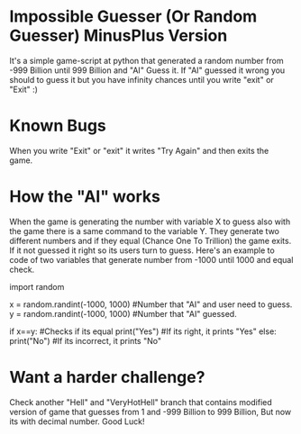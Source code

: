 # Impossible Guesser (Or Random Guesser) MinusPlus Version
It's a simple game-script at python that generated a random number from -999 Billion until 999 Billion and "AI" Guess it. If "AI" guessed it wrong you should to guess it but you have infinity chances until you write "exit" or "Exit" :)

# Known Bugs
When you write "Exit" or "exit" it writes "Try Again" and then exits the game.

# How the "AI" works
When the game is generating the number with variable X to guess also with the game there is a same command to the variable Y. They generate two different numbers and if they equal (Chance One To Trillion) the game exits. If it not guessed it right so its users turn to guess. Here's an example to code of two variables that generate number from -1000 until 1000 and equal check.

import random

x = random.randint(-1000, 1000) #Number that "AI" and user need to guess.
y = random.randint(-1000, 1000) #Number that "AI" guessed.

if x==y: #Checks if its equal
  print("Yes") #If its right, it prints "Yes"
  else:
  print("No") #If its incorrect, it prints "No"


# Want a harder challenge?

Check another "Hell" and "VeryHotHell" branch that contains modified version of game that guesses from 1 and -999 Billion to 999 Billion, But now its with decimal number. Good Luck!
